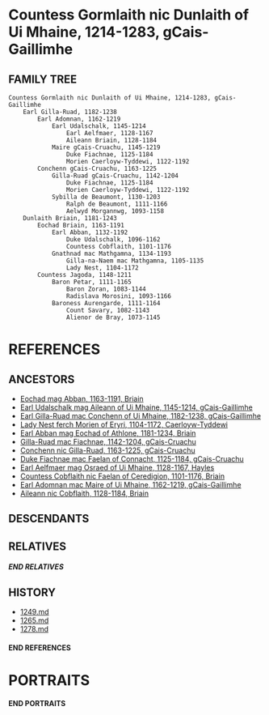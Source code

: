 # Countess Gormlaith nic Dunlaith of Ui Mhaine, 1214-1283, gCais-Gaillimhe

## FAMILY TREE 
```
Countess Gormlaith nic Dunlaith of Ui Mhaine, 1214-1283, gCais-Gaillimhe
    Earl Gilla-Ruad, 1182-1238
        Earl Adomnan, 1162-1219
            Earl Udalschalk, 1145-1214
                Earl Aelfmaer, 1128-1167
                Aileann Briain, 1128-1184
            Maire gCais-Cruachu, 1145-1219
                Duke Fiachnae, 1125-1184
                Morien Caerloyw-Tyddewi, 1122-1192
        Conchenn gCais-Cruachu, 1163-1225
            Gilla-Ruad gCais-Cruachu, 1142-1204
                Duke Fiachnae, 1125-1184
                Morien Caerloyw-Tyddewi, 1122-1192
            Sybilla de Beaumont, 1130-1203
                Ralph de Beaumont, 1111-1166
                Aelwyd Morgannwg, 1093-1158
    Dunlaith Briain, 1181-1243
        Eochad Briain, 1163-1191
            Earl Abban, 1132-1192
                Duke Udalschalk, 1096-1162
                Countess Cobflaith, 1101-1176
            Gnathnad mac Mathgamna, 1134-1193
                Gilla-na-Naem mac Mathgamna, 1105-1135
                Lady Nest, 1104-1172
        Countess Jagoda, 1148-1211
            Baron Petar, 1111-1165
                Baron Zoran, 1083-1144
                Radislava Morosini, 1093-1166
            Baroness Aurengarde, 1111-1164
                Count Savary, 1082-1143
                Alienor de Bray, 1073-1145
```

# REFERENCES

## ANCESTORS
* [Eochad mag Abban, 1163-1191, Briain](eochad_mag_abban_1163.md)
* [Earl Udalschalk mag Aileann of Ui Mhaine, 1145-1214, gCais-Gaillimhe](udalschalk_mag_aileann_1145.md)
* [Earl Gilla-Ruad mac Conchenn of Ui Mhaine, 1182-1238, gCais-Gaillimhe](gilla-ruad_mac_conchenn_1182.md)
* [Lady Nest ferch Morien of Eryri, 1104-1172, Caerloyw-Tyddewi](nest_ferch_morien_1104.md)
* [Earl Abban mag Eochad of Athlone, 1181-1234, Briain](abban_mag_eochad_1181.md)
* [Gilla-Ruad mac Fiachnae, 1142-1204, gCais-Cruachu](gilla-ruad_mac_fiachnae_1142.md)
* [Conchenn nic Gilla-Ruad, 1163-1225, gCais-Cruachu](conchenn_nic_gilla-ruad_1163.md)
* [Duke Fiachnae mac Faelan of Connacht, 1125-1184, gCais-Cruachu](fiachnae_mac_faelan_1125.md)
* [Earl Aelfmaer mag Osraed of Ui Mhaine, 1128-1167, Hayles](aelfmaer_mag_osraed_1128.md)
* [Countess Cobflaith nic Faelan of Ceredigion, 1101-1176, Briain](cobflaith_nic_faelan_1101.md)
* [Earl Adomnan mac Maire of Ui Mhaine, 1162-1219, gCais-Gaillimhe](adomnan_mac_maire_1162.md)
* [Aileann nic Cobflaith, 1128-1184, Briain](aileann_nic_cobflaith_1128.md)

## DESCENDANTS

## RELATIVES

##### END RELATIVES 
## HISTORY
* [1249.md](../h/1249.md)
* [1265.md](../h/1265.md)
* [1278.md](../h/1278.md)

#### END REFERENCES

# PORTRAITS

#### END PORTRAITS


